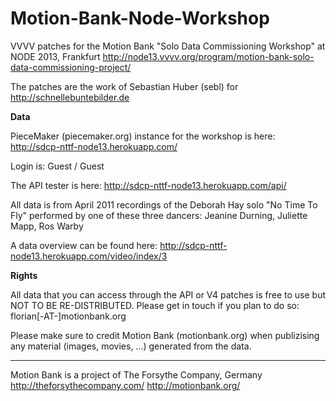 Motion-Bank-Node-Workshop
=========================

VVVV patches for the Motion Bank "Solo Data Commissioning Workshop" at NODE 2013, Frankfurt 
http://node13.vvvv.org/program/motion-bank-solo-data-commissioning-project/

The patches are the work of Sebastian Huber (sebl) for http://schnellebuntebilder.de

**Data**

PieceMaker (piecemaker.org) instance for the workshop is here:
http://sdcp-nttf-node13.herokuapp.com/

Login is:
Guest / Guest

The API tester is here:
http://sdcp-nttf-node13.herokuapp.com/api/

All data is from April 2011 recordings of the Deborah Hay solo "No Time To Fly" performed by one of these three dancers: Jeanine Durning, Juliette Mapp, Ros Warby

A data overview can be found here:
http://sdcp-nttf-node13.herokuapp.com/video/index/3

**Rights**

All data that you can access through the API or V4 patches is free to use but NOT TO BE RE-DISTRIBUTED. Please get in touch if you plan to do so: florian[-AT-]motionbank.org

Please make sure to credit Motion Bank (motionbank.org) when publizising any material (images, movies, ...) generated from the data.

----

Motion Bank is a project of The Forsythe Company, Germany
http://theforsythecompany.com/
http://motionbank.org/
